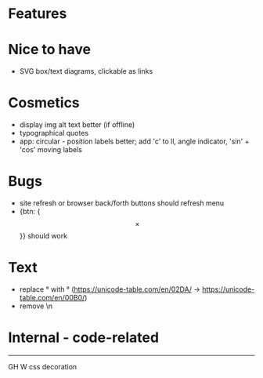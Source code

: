 # Features

# Nice to have

* SVG box/text diagrams, clickable as links

# Cosmetics

* display img alt text better (if offline)
* typographical quotes
* app: circular - position labels better; add 'c' to ll, angle indicator, 'sin' + 'cos' moving labels

# Bugs

* site refresh or browser back/forth buttons should refresh menu
* {btn: {$$\times$$}} should work

# Text

* replace ° with ° (https://unicode-table.com/en/02DA/ -> https://unicode-table.com/en/00B0/)
* remove \n

# Internal - code-related

---
GH W css decoration

